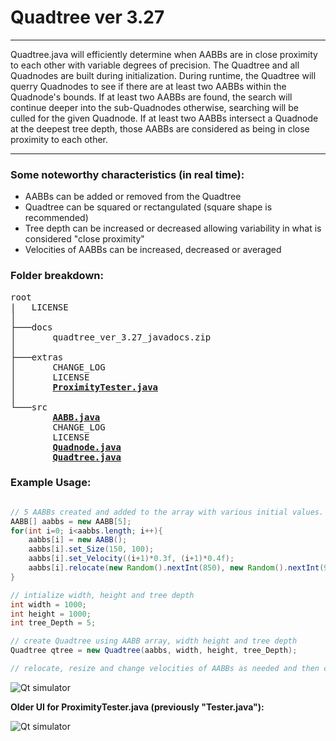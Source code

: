 # Quadtree ver 3.27

---

Quadtree.java will efficiently determine when AABBs are in close proximity to each other with variable degrees of precision. The Quadtree and all Quadnodes are built during initialization. During runtime, the Quadtree will querry Quadnodes to see if there are at least two AABBs within the Quadnode's bounds. If at least two AABBs are found, the search will continue deeper into the sub-Quadnodes otherwise, searching will be culled for the given Quadnode. If at least two AABBs intersect a Quadnode at the deepest tree depth, those AABBs are considered as being in close proximity to each other.

---
    
### Some noteworthy characteristics (in real time):
- AABBs can be added or removed from the Quadtree
- Quadtree can be squared or rectangulated (square shape is recommended)
- Tree depth can be increased or decreased allowing variability in what is considered "close proximity"
- Velocities of AABBs can be increased, decreased or averaged

### Folder breakdown:

<pre>
root
|   LICENSE
│
├───docs
│       quadtree_ver_3.27_javadocs.zip
│
├───extras
│       CHANGE_LOG
│       LICENSE
│       <ins><b>ProximityTester.java</b></ins>
│
└───src
        <ins><b>AABB.java</b></ins>
        CHANGE_LOG
        LICENSE
        <ins><b>Quadnode.java</b></ins>
        <ins><b>Quadtree.java</b></ins>
</pre>

### Example Usage:
```java

// 5 AABBs created and added to the array with various initial values.
AABB[] aabbs = new AABB[5];
for(int i=0; i<aabbs.length; i++){
    aabbs[i] = new AABB();
    aabbs[i].set_Size(150, 100);
    aabbs[i].set_Velocity((i+1)*0.3f, (i+1)*0.4f);
    aabbs[i].relocate(new Random().nextInt(850), new Random().nextInt(900));
}

// intialize width, height and tree depth
int width = 1000;
int height = 1000;
int tree_Depth = 5;

// create Quadtree using AABB array, width height and tree depth
Quadtree qtree = new Quadtree(aabbs, width, height, tree_Depth);

// relocate, resize and change velocities of AABBs as needed and then call qtree.update();
```
![Qt simulator](https://github.com/digitalAJF/Images/blob/master/Quadtree/qt.png)

<b>Older UI for ProximityTester.java (previously "Tester.java"):</b>

![Qt simulator](https://github.com/digitalAJF/Images/blob/master/Quadtree/ui_old.png)

